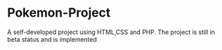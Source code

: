 # Pokemon-Project
A self-developed project using HTML,CSS and PHP. The project is still in beta status and is implemented
